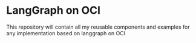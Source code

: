 # LangGraph on OCI
This repository will contain all my reusable components and examples for any implementation based on langgraph on OCI
